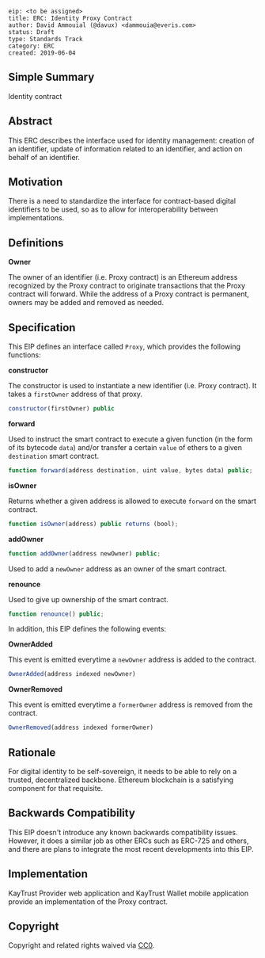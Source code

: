 ```
eip: <to be assigned>
title: ERC: Identity Proxy Contract
author: David Ammouial (@davux) <dammouia@everis.com>
status: Draft
type: Standards Track
category: ERC
created: 2019-06-04
```

## Simple Summary
Identity contract

## Abstract
This ERC describes the interface used for identity management: creation of an identifier, update of information related to an identifier, and action on behalf of an identifier.

## Motivation
There is a need to standardize the interface for contract-based digital identifiers to be used, so as to allow for interoperability between implementations.

## Definitions

**Owner**

The owner of an identifier (i.e. Proxy contract) is an Ethereum address recognized by the Proxy contract to originate transactions that the Proxy contract will forward. While the address of a Proxy contract is permanent, owners may be added and removed as needed.

## Specification

This EIP defines an interface called `Proxy`, which provides the following functions:

**constructor**

The constructor is used to instantiate a new identifier (i.e. Proxy contract). It takes a `firstOwner` address of that proxy.

```js
constructor(firstOwner) public
```

**forward**

Used to instruct the smart contract to execute a given function (in the form of its bytecode `data`) and/or transfer a certain `value` of ethers to a given `destination` smart contract.

```js
function forward(address destination, uint value, bytes data) public;
```

**isOwner**

Returns whether a given address is allowed to execute `forward` on the smart contract.

```js
function isOwner(address) public returns (bool);
```

**addOwner**
```js
function addOwner(address newOwner) public;
```

Used to add a `newOwner` address as an owner of the smart contract.

**renounce**

Used to give up ownership of the smart contract.

```js
function renounce() public;
```

In addition, this EIP defines the following events:

**OwnerAdded**

This event is emitted everytime a `newOwner` address is added to the contract.

```js
OwnerAdded(address indexed newOwner)
```

**OwnerRemoved**

This event is emitted everytime a `formerOwner` address is removed from the contract.

```js
OwnerRemoved(address indexed formerOwner)
```

## Rationale

For digital identity to be self-sovereign, it needs to be able to rely on a trusted, decentralized backbone. Ethereum blockchain is a satisfying component for that requisite.

## Backwards Compatibility
This EIP doesn't introduce any known backwards compatibility issues. However, it does a similar job as other ERCs such as ERC-725 and others, and there are plans to integrate the most recent developments into this EIP.

## Implementation
KayTrust Provider web application and KayTrust Wallet mobile application provide an implementation of the Proxy contract.

## Copyright
Copyright and related rights waived via [CC0](https://creativecommons.org/publicdomain/zero/1.0/).
